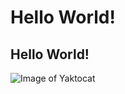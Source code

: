 # Hello World!
## Hello World!
![Image of Yaktocat](https://octodex.github.com/images/yaktocat.png)
